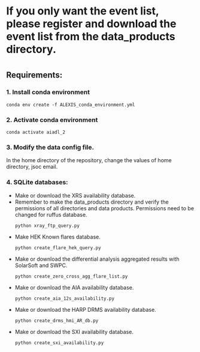 
# If you only want the event list, please register and download the event list from the data_products directory.

#
## Requirements:
### 1. Install conda environment
   ```
   conda env create -f ALEXIS_conda_environment.yml
   
   ```

### 2. Activate conda environment
   ```
   conda activate aiadl_2
   ```
### 3. Modify the data config file.
   In the home directory of the repository, change the values of home directory, jsoc email. 

### 4. SQLite databases: 
   - Make or download the XRS availability database.
   - Remember to make the data_products directory and verify the permissions of all directories and data products. Permissions need to be changed for ruffus database. 
      ```
      python xray_ftp_query.py
      ```
  - Make HEK Known flares database.
      ```
      python create_flare_hek_query.py
      ```
  - Make or download the differential analysis aggregated results with SolarSoft and SWPC.
      ```
      python create_zero_cross_agg_flare_list.py
      ```
  - Make or download the AIA availability database.
      ```
      python create_aia_12s_availability.py
      ```
  - Make or download the HARP DRMS availability database.
      ```
      python create_drms_hmi_AR_db.py
      ```
  - Make or download the SXI availability database.
      ```
      python create_sxi_availability.py
      ```


